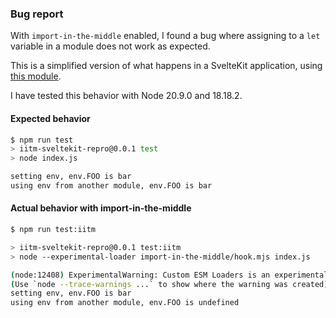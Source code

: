 ### Bug report

With `import-in-the-middle` enabled, I found a bug where assigning to a 
`let` variable in a module does not work as expected.

This is a simplified version of what happens in a SvelteKit application,
using [this module](https://github.com/sveltejs/kit/blob/master/packages/kit/src/runtime/shared-server.js).

I have tested this behavior with Node 20.9.0 and 18.18.2.

#### Expected behavior

```bash
$ npm run test
> iitm-sveltekit-repro@0.0.1 test
> node index.js

setting env, env.FOO is bar
using env from another module, env.FOO is bar
```

#### Actual behavior with import-in-the-middle
```bash
$ npm run test:iitm

> iitm-sveltekit-repro@0.0.1 test:iitm
> node --experimental-loader import-in-the-middle/hook.mjs index.js

(node:12408) ExperimentalWarning: Custom ESM Loaders is an experimental feature and might change at any time
(Use `node --trace-warnings ...` to show where the warning was created)
setting env, env.FOO is bar
using env from another module, env.FOO is undefined
```